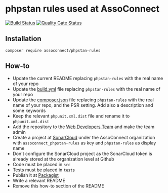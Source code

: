# phpstan rules used at AssoConnect

[![Build Status](https://github.com/assoconnect/phpstan-rules/actions/workflows/build.yml/badge.svg)](https://github.com/assoconnect/phpstan-rules/actions/workflows/build.yml)
[![Quality Gate Status](https://sonarcloud.io/api/project_badges/measure?project=assoconnect_phpstan-rules&metric=alert_status)](https://sonarcloud.io/dashboard?id=assoconnect_phpstan-rules)

## Installation

```
composer require assoconnect/phpstan-rules
```

## How-to

* Update the current README replacing `phpstan-rules` with the real name of your repo
* Update the [build.yml](.github/workflows/build.yml) file replacing `phpstan-rules` with the real name of your repo
* Update the [composer.json](./composer.json) file replacing `phpstan-rules` with the real name of your repo, and the PSR setting. Add also a description and some keywords
* Keep the relevant `phpunit.xml.dist` file and rename it to `phpunit.xml.dist`
* Add the repository to the [Web Developers Team](https://github.com/orgs/assoconnect/teams/web-developpers/repositories) and make the team admin
* Create a project at [SonarCloud](https://sonarcloud.io/projects/create) under the AssoConnect organization with `assoconnect_phpstan-rules` as key and `phpstan-rules` as display name
* Don't configure the SonarCloud project as the SonarCloud token is already stored at the organization level at Github
* Code must be placed in `src`
* Tests must be placed in `tests`
* Publish it at [Packagist](https://packagist.org/packages/submit)
* Write a relevant README
* Remove this how-to section of the README
